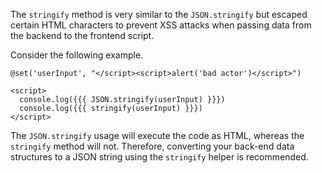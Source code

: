 The `stringify` method is very similar to the `JSON.stringify` but escaped certain HTML characters to prevent XSS attacks when passing data from the backend to the frontend script.

Consider the following example.

```edge
@set('userInput', "</script><script>alert('bad actor')</script>")

<script>
  console.log({{{ JSON.stringify(userInput) }}})
  console.log({{{ stringify(userInput) }}})
</script>
```

The `JSON.stringify` usage will execute the code as HTML, whereas the `stringify` method will not. Therefore, converting your back-end data structures to a JSON string using the `stringify` helper is recommended.
